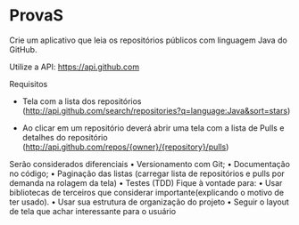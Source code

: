 # ProvaS

Crie um aplicativo que leia os repositórios públicos com linguagem Java do GitHub.

Utilize a API: https://api.github.com

Requisitos
- Tela com a lista dos repositórios
(http://api.github.com/search/repositories?q=language:Java&sort=stars)

- Ao clicar em um repositório deverá abrir uma tela com a lista de Pulls e detalhes do repositório
(http://api.github.com/repos/{owner}/{repository}/pulls)

Serão considerados diferenciais
• Versionamento com Git;
• Documentação no código;
• Paginação das listas (carregar lista de repositórios e pulls por demanda na rolagem da tela)
• Testes (TDD)
Fique à vontade para:
• Usar bibliotecas de terceiros que considerar importante(explicando o motivo de ter usado).
• Usar sua estrutura de organização do projeto
• Seguir o layout de tela que achar interessante para o usuário
